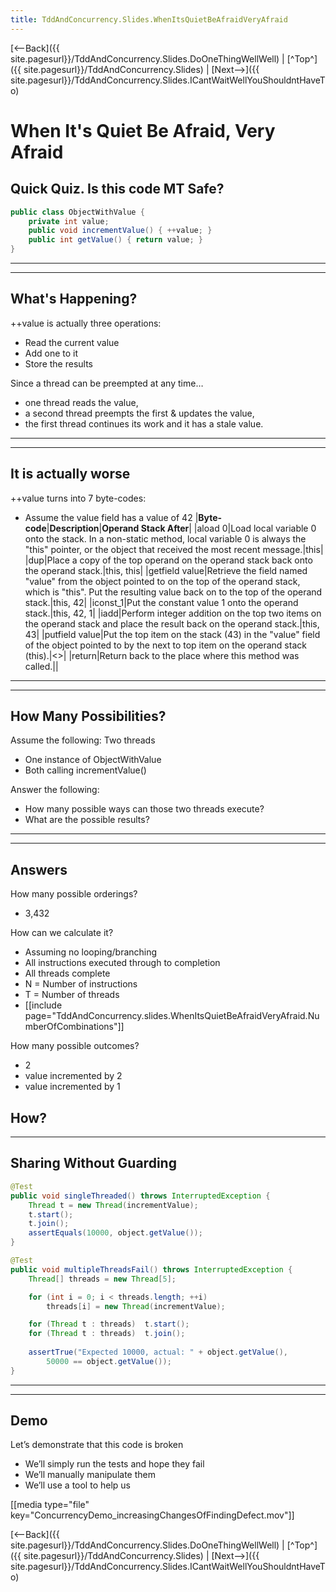 ```yaml
---
title: TddAndConcurrency.Slides.WhenItsQuietBeAfraidVeryAfraid
---
```

[<--Back]({{ site.pagesurl}}/TddAndConcurrency.Slides.DoOneThingWellWell) | [^Top^]({{ site.pagesurl}}/TddAndConcurrency.Slides) | [Next-->]({{ site.pagesurl}}/TddAndConcurrency.Slides.ICantWaitWellYouShouldntHaveTo)

# When It's Quiet Be Afraid, Very Afraid

## Quick Quiz. Is this code MT Safe?
```java
public class ObjectWithValue {
    private int value;
    public void incrementValue() { ++value; }
    public int getValue() { return value; }
}
```
----
----
## What's Happening?
++value is actually three operations:
* Read the current value 
* Add one to it
* Store the results

Since a thread can be preempted at any time…
* one thread reads the value, 
* a second thread preempts the first & updates the value, 
* the first thread continues its work and it has a stale value.
----
----
## It is actually worse
++value turns into 7 byte-codes:
* Assume the value field has a value of 42
|**Byte-code**|**Description**|**Operand Stack After**|
|aload 0|Load local variable 0 onto the stack. In a non-static method, local variable 0 is always the "this" pointer, or the object that received the most recent message.|this|
|dup|Place a copy of the top operand on the operand stack back onto the operand stack.|this, this|
|getfield value|Retrieve the field named "value" from the object pointed to on the top of the operand stack, which is "this". Put the resulting value back on to the top of the operand stack.|this, 42|
|iconst_1|Put the constant value 1 onto the operand stack.|this, 42, 1|
|iadd|Perform integer addition on the top two items on the operand stack and place the result back on the operand stack.|this, 43|
|putfield value|Put the top item on the stack (43) in the "value" field of the object pointed to by the next to top item on the operand stack (this).|<<empty>>|
|return|Return back to the place where this method was called.||
----
----
## How Many Possibilities?
Assume the following:
Two threads
* One instance of ObjectWithValue
* Both calling incrementValue()

Answer the following:
* How many possible ways can those two threads execute?
* What are the possible results?
----
----
## Answers
How many possible orderings?
* 3,432

How can we calculate it?
* Assuming no looping/branching
* All instructions executed through to completion
* All threads complete
* N = Number of instructions
* T = Number of threads
* [[include page="TddAndConcurrency.slides.WhenItsQuietBeAfraidVeryAfraid.NumberOfCombinations"]]

How many possible outcomes?
* 2
* value incremented by 2
* value incremented by 1

How?
----
----
## Sharing Without Guarding
```java
@Test
public void singleThreaded() throws InterruptedException {
    Thread t = new Thread(incrementValue);
    t.start();
    t.join();
    assertEquals(10000, object.getValue());
}

@Test
public void multipleThreadsFail() throws InterruptedException {
    Thread[] threads = new Thread[5];

    for (int i = 0; i < threads.length; ++i)
        threads[i] = new Thread(incrementValue);

    for (Thread t : threads)  t.start();
    for (Thread t : threads)  t.join();
        
    assertTrue("Expected 10000, actual: " + object.getValue(),
        50000 == object.getValue());
}
```
----
----
## Demo
Let’s demonstrate that this code is broken
* We’ll simply run the tests and hope they fail
* We’ll manually manipulate them
* We’ll use a tool to help us

[[media type="file" key="ConcurrencyDemo_increasingChangesOfFindingDefect.mov"]]

[<--Back]({{ site.pagesurl}}/TddAndConcurrency.Slides.DoOneThingWellWell) | [^Top^]({{ site.pagesurl}}/TddAndConcurrency.Slides) | [Next-->]({{ site.pagesurl}}/TddAndConcurrency.Slides.ICantWaitWellYouShouldntHaveTo)

